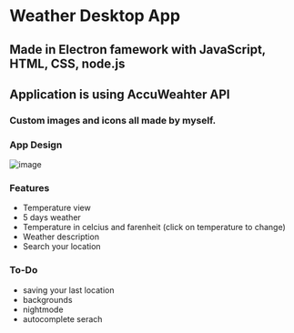 # Weather Desktop App
## Made in Electron famework with JavaScript, HTML, CSS, node.js
## Application is using AccuWeahter API
### Custom images and icons all made by myself.

### App Design
![image](https://github.com/user-attachments/assets/6e4c6890-583e-4f57-8b58-651ffe960ac8)





### Features
- Temperature view
- 5 days weather
- Temperature in celcius and farenheit (click on temperature to change)
- Weather description
- Search your location


### To-Do
- saving your last location
- backgrounds
- nightmode
- autocomplete serach
